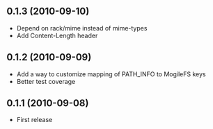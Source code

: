 ## 0.1.3 (2010-09-10)

* Depend on rack/mime instead of mime-types
* Add Content-Length header

## 0.1.2 (2010-09-09)

* Add a way to customize mapping of PATH_INFO to MogileFS keys
* Better test coverage

## 0.1.1 (2010-09-08)

* First release

